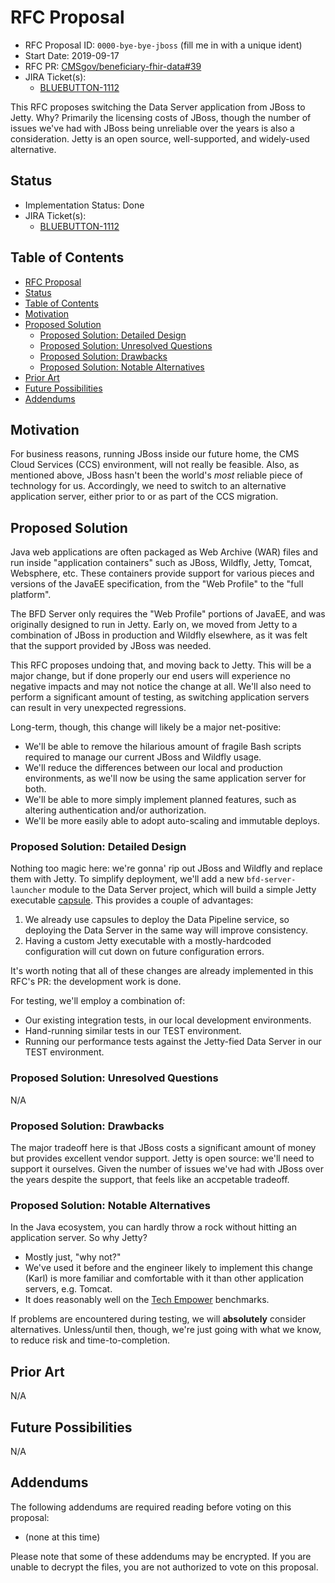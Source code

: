 # RFC Proposal
[RFC Proposal]: #rfc-proposal

* RFC Proposal ID: `0000-bye-bye-jboss` (fill me in with a unique ident)
* Start Date: 2019-09-17
* RFC PR: [CMSgov/beneficiary-fhir-data#39](https://github.com/CMSgov/beneficiary-fhir-data/pull/39)
* JIRA Ticket(s):
    * [BLUEBUTTON-1112](https://jira.cms.gov/browse/BLUEBUTTON-1112)

This RFC proposes switching the Data Server application from JBoss to Jetty.
Why? Primarily the licensing costs of JBoss,
  though the number of issues we've had with JBoss being unreliable over the years is also a consideration.
Jetty is an open source, well-supported, and widely-used alternative.

## Status
[Status]: #status

* Implementation Status: Done
* JIRA Ticket(s):
    * [BLUEBUTTON-1112](https://jira.cms.gov/browse/BLUEBUTTON-1112)

## Table of Contents
[Table of Contents]: #table-of-contents

* [RFC Proposal](#rfc-proposal)
* [Status](#status)
* [Table of Contents](#table-of-contents)
* [Motivation](#motivation)
* [Proposed Solution](#proposed-solution)
    * [Proposed Solution: Detailed Design](#proposed-solution-detailed-design)
    * [Proposed Solution: Unresolved Questions](#proposed-solution-unresolved-questions)
    * [Proposed Solution: Drawbacks](#proposed-solution-drawbacks)
    * [Proposed Solution: Notable Alternatives](#proposed-solution-notable-alternatives)
* [Prior Art](#prior-art)
* [Future Possibilities](#future-possibilities)
* [Addendums](#addendums)

## Motivation
[Motivation]: #motivation

For business reasons, running JBoss inside our future home, the CMS Cloud Services (CCS) environment,
  will not really be feasible.
Also, as mentioned above, JBoss hasn't been the world's _most_ reliable piece of technology for us.
Accordingly, we need to switch to an alternative application server,
  either prior to or as part of the CCS migration.

## Proposed Solution
[Proposed Solution]: #proposed-solution

Java web applications are often packaged as Web Archive (WAR) files and run inside "application containers"
  such as JBoss, Wildfly, Jetty, Tomcat, Websphere, etc.
These containers provide support for various pieces and versions of the JavaEE specification,
  from the "Web Profile" to the "full platform".

The BFD Server only requires the "Web Profile" portions of JavaEE,
  and was originally designed to run in Jetty.
Early on, we moved from Jetty to a combination of JBoss in production and Wildfly elsewhere,
  as it was felt that the support provided by JBoss was needed.

This RFC proposes undoing that, and moving back to Jetty.
This will be a major change, but if done properly
  our end users will experience no negative impacts and may not notice the change at all.
We'll also need to perform a significant amount of testing,
  as switching application servers can result in very unexpected regressions.

Long-term, though, this change will likely be a major net-positive:

* We'll be able to remove the hilarious amount of fragile Bash scripts
    required to manage our current JBoss and Wildfly usage.
* We'll reduce the differences between our local and production environments,
    as we'll now be using the same application server for both.
* We'll be able to more simply implement planned features,
    such as altering authentication and/or authorization.
* We'll be more easily able to adopt auto-scaling and immutable deploys.

### Proposed Solution: Detailed Design
[Proposed Solution: Detailed Design]: #proposed-solution-detailed-design

Nothing too magic here: we're gonna' rip out JBoss and Wildfly and replace them with Jetty.
To simplify deployment, we'll add a new `bfd-server-launcher` module to the Data Server project,
  which will build a simple Jetty executable [capsule](http://www.capsule.io/).
This provides a couple of advantages:

1. We already use capsules to deploy the Data Pipeline service,
     so deploying the Data Server in the same way will improve consistency.
2. Having a custom Jetty executable with a mostly-hardcoded configuration will cut down on future configuration errors.

It's worth noting that all of these changes are already implemented in this RFC's PR:
  the development work is done.

For testing, we'll employ a combination of:

* Our existing integration tests, in our local development environments.
* Hand-running similar tests in our TEST environment.
* Running our performance tests against the Jetty-fied Data Server in our TEST environment.

### Proposed Solution: Unresolved Questions
[Proposed Solution: Unresolved Questions]: #proposed-solution-unresolved-questions

N/A

### Proposed Solution: Drawbacks
[Proposed Solution: Drawbacks]: #proposed-solution-drawbacks

The major tradeoff here is that JBoss costs a significant amount of money but provides excellent vendor support.
Jetty is open source: we'll need to support it ourselves.
Given the number of issues we've had with JBoss over the years despite the support,
  that feels like an accpetable tradeoff.

### Proposed Solution: Notable Alternatives
[Proposed Solution: Notable Alternatives]: #proposed-solution-notable-alternatives

In the Java ecosystem, you can hardly throw a rock without hitting an application server.
So why Jetty?

* Mostly just, "why not?"
* We've used it before and the engineer likely to implement this change
    (Karl) is more familiar and comfortable with it than other application servers, e.g. Tomcat.
* It does reasonably well on the [Tech Empower](https://www.techempower.com/benchmarks) benchmarks.

If problems are encountered during testing, we will **absolutely** consider alternatives.
Unless/until then, though, we're just going with what we know, to reduce risk and time-to-completion.

## Prior Art
[Prior Art]: #prior-art

N/A

## Future Possibilities
[Future Possibilities]: #future-possibilities

N/A

## Addendums
[Addendums]: #addendums

The following addendums are required reading before voting on this proposal:

* (none at this time)

Please note that some of these addendums may be encrypted. If you are unable to decrypt the files, you are not authorized to vote on this proposal.